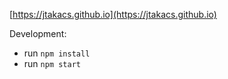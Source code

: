 [https://jtakacs.github.io](https://jtakacs.github.io)

Development:

- run `npm install`
- run `npm start`
